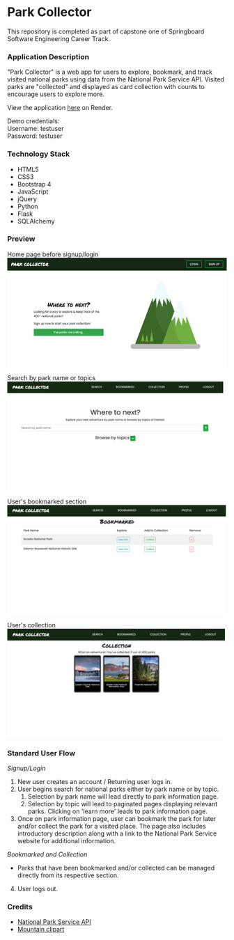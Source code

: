 # Park Collector

This repository is completed as part of capstone one of Springboard Software Engineering Career Track.

### Application Description
"Park Collector" is a web app for users to explore, bookmark, and track visited national parks using data from the National Park Service API. Visited parks are "collected" and displayed as card collection with counts to encourage users to explore more.

View the application [here](https://park-collector.onrender.com/ "Park Collector") on Render.

Demo credentials:  
Username: testuser  
Password: testuser  

### Technology Stack
* HTML5
* CSS3
* Bootstrap 4
* JavaScript
* jQuery
* Python
* Flask
* SQLAlchemy

### Preview
Home page before signup/login  
<img src="/screenshots/main.png" alt="Park Collector main" width="auto" height="250px">

Search by park name or topics  
<img src="/screenshots/search.png" alt="Park Collector search" width="auto" height="250px">

User's bookmarked section  
<img src="/screenshots/bookmarked.png" alt="Park Collector bookmarked" width="auto" height="250px">

User's collection  
<img src="/screenshots/collection.png" alt="Park Collector collection" width="auto" height="250px">

### Standard User Flow
*Signup/Login*
1. New user creates an account / Returning user logs in.
2. User begins search for national parks either by park name or by topic.
    1. Selection by park name will lead directly to park information page.
    2. Selection by topic will lead to paginated pages displaying relevant parks. Clicking on 'learn more' leads to park information page.
3. Once on park information page, user can bookmark the park for later and/or collect the park for a visited place. The page also includes introductory description along with a link to the National Park Service website for additional information. 

*Bookmarked and Collection*
- Parks that have been bookmarked and/or collected can be managed directly from its respective section.

4. User logs out.

### Credits
* [National Park Service API](https://www.nps.gov/subjects/developer/api-documentation.htm)
* [Mountain clipart](https://creazilla.com/nodes/77137-mountain-clipart)





